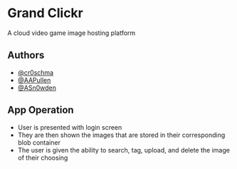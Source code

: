# Grand Clickr

A cloud video game image hosting platform

## Authors

- [@cr0schma](https://github.com/cr0schma)
- [@AAPullen](https://github.com/AAPullen)
- [@ASn0wden](https://github.com/ASn0wden)

## App Operation

* User is presented with login screen
* They are then shown the images that are stored in their corresponding blob container
* The user is given the ability to search, tag, upload, and delete the image of their choosing
